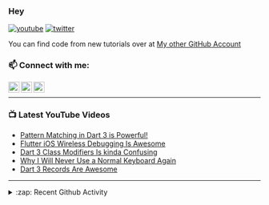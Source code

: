 ### Hey

[![youtube](https://img.shields.io/static/v1?label=@RobertBrunhage&message=Subscribe&logo=YouTube&color=FF0000&style=for-the-badge)](http://bit.ly/2SUyRhx)
[![twitter](https://img.shields.io/twitter/follow/robertbrunhage?color=%231DA1F2&logo=twitter&style=for-the-badge)](https://twitter.com/intent/follow?original_referer=https%3A%2F%2Fgithub.com%2Frobertbrunhage&screen_name=robertbrunhage)

You can find code from new tutorials over at [My other GitHub Account](https://github.com/Robert-Brunhage-Organization)

### 📫 Connect with me:

[<img align="left" alt="RobertBrunhage | YouTube" width="22px" src="https://cdn.jsdelivr.net/npm/simple-icons@v3/icons/youtube.svg" />][youtube]
[<img align="left" alt="RobertBrunhage | Twitter" width="22px" src="https://cdn.jsdelivr.net/npm/simple-icons@v3/icons/twitter.svg" />][twitter]
[<img align="left" alt="RobertBrunhageDev | Instagram" width="22px" src="https://cdn.jsdelivr.net/npm/simple-icons@v3/icons/instagram.svg" />][instagram]

<br />

---

### 📺 Latest YouTube Videos
<!-- YOUTUBE:START -->
- [Pattern Matching in Dart 3 is Powerful!](https://www.youtube.com/watch?v=j3fzeDpd2ts)
- [Flutter iOS Wireless Debugging Is Awesome](https://www.youtube.com/watch?v=atbStqnPXC8)
- [Dart 3 Class Modifiers Is kinda Confusing](https://www.youtube.com/watch?v=Od49lG0ez0o)
- [Why I Will Never Use a Normal Keyboard Again](https://www.youtube.com/watch?v=t4KCvFumRMs)
- [Dart 3 Records Are Awesome](https://www.youtube.com/watch?v=aWOyc3HG9XM)
<!-- YOUTUBE:END -->

---

<details>
  <summary>:zap: Recent Github Activity</summary>
  
<!--START_SECTION:activity-->
1. 🗣 Commented on [#32](https://github.com/frankroeder/parrot.nvim/issues/32#issuecomment-2257485228) in [frankroeder/parrot.nvim](https://github.com/frankroeder/parrot.nvim)
2. 🗣 Commented on [#35](https://github.com/frankroeder/parrot.nvim/issues/35#issuecomment-2254955362) in [frankroeder/parrot.nvim](https://github.com/frankroeder/parrot.nvim)
3. 🗣 Commented on [#34](https://github.com/frankroeder/parrot.nvim/issues/34#issuecomment-2254496571) in [frankroeder/parrot.nvim](https://github.com/frankroeder/parrot.nvim)
4. 🗣 Commented on [#35](https://github.com/frankroeder/parrot.nvim/issues/35#issuecomment-2254460680) in [frankroeder/parrot.nvim](https://github.com/frankroeder/parrot.nvim)
5. 🗣 Commented on [#35](https://github.com/frankroeder/parrot.nvim/issues/35#issuecomment-2254397038) in [frankroeder/parrot.nvim](https://github.com/frankroeder/parrot.nvim)
<!--END_SECTION:activity-->

</details>

[twitter]: https://twitter.com/robertbrunhage
[youtube]: https://youtube.com/c/robertbrunhage
[instagram]: https://instagram.com/robertbrunhagedev
